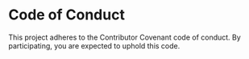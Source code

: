 # Code of Conduct

This project adheres to the Contributor Covenant code of conduct. By participating, you are expected to uphold this code. 